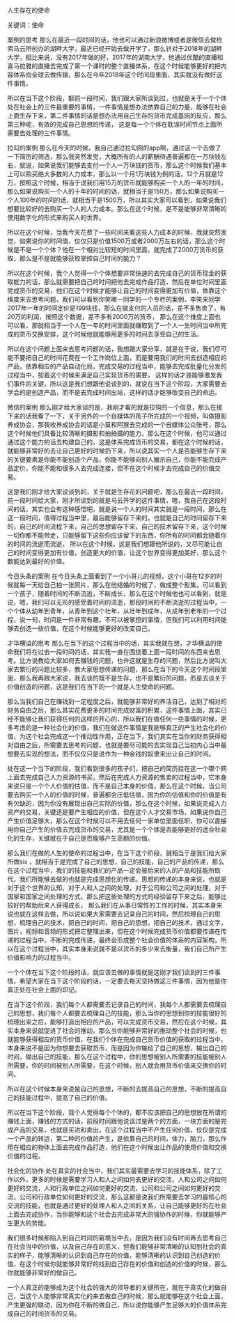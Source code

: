 人生存在的使命

关键词：使命

案例的思考
那么在最近一段时间的话，他也可以通过新浪微博或者是微信去做检索马云所创办的湖畔大学，最近已经开始去做开学了，那么针对于2018年的湖畔大学，相比来说，没有2017年做的好，2017年的湖南大学，他通过优酷的直播和喜马拉雅的直播去完成了第一个课时的整个直播体系，在这个时候能够更好的把内容体系向全球去做传输，那么在今年2018年这个时间段里面，其实就没有做好这件事情。

所以在当下这个阶段，额前一段时间，我们跟大家所谈到过，也就是关于一个个体处在社会上的三件最重要的事情，一件事情是想办法依靠自己的力量，能够在社会上面生存下来，第二件事情的话是想办法用自己生存的货币完成基因的反应，那么第三种呢，有效的完成自己思想的传递， 这是每一个个体在耽误时间节点上面所需要去处理的三件事情。

拉勾的案例
那么在今天的时候，我自己通过拉勾网的app啊，通过这一个去做了一下简历的筛选，那么我突然发觉，大概所有的人的薪酬待遇普遍都在一万块钱左右，就说，如果说我们能够去支付一个人一万块钱的货币，那么这个时候我们基本上可以购买绝大多数的人力成本，那么以一个月1万块钱为例的话，12个月就是12万，按照这个时候，相当于说我们用15万的货币就能够购买一个人的一年的时间，那么如果说购买一个人的十年的时间的话，就相当于是150万，那么如果说购买一个人100年的时间的话，就相当于是1500万，所以其实大家可以看到，如果说我们想要比较好的去购买一个人的人力成本。那么在这个时候，是不是能够非常清晰的使用数字化的形式来购买人的世界。

所以在这个时候，当我今天花费了一些时间来看这些人力成本的时候，我就突然发觉，如果说你的时间值，仅仅只是价值1500万或者2000万左右的话，那么这个时候是不是一个个体？他在一个相对比较短的时间里面，就完成了2000万货币的获取，那么是不是就能够获取掌控自己时间的能力？

所以在这个时候，我个人觉得一个个体想要非常快速的去完成自己的货币现金的获取能力的话，那么就需要把自己的时间把他去完成作品打造，然后在单位时间里面完成货币的交易，他们在这个时候才能够让自己的时间变得更加有价值，依靠这个维度来去思考问题，我们可以看到你笑哪一同学的一个专栏的案例，李笑来同学2017年一年的时间定价是199块钱，那么在做支付的人员的话，差不多售卖了，有20万的利润，按照这个数据，差不多有2000万的货币， 那么在这个维度上面也可以看，那就相当于一个人在一年的时间里面就赚取到了一个人一生时间当中所完成的货币交换安排，这个时候他就能够用更多的时间去享受自己的生活。

所以在这个问题上面来去思考问题的话，我想跟大家分享，就是在于说，我们尽可能不要把自己的时间花费在一个工作岗位上面，而是要用我们的时间去创造相应的产品，依靠相应的产品自动化局，完成交易的过程当中，能够去完成批量化分发的过程当中，按着这个时候来满足自己实现货币的需要， 这样的话才是能够激发我们事件的关键，所以这是我们想跟他说谈到的，就说在当下这个阶段，大家需要去学会的是创造产品，而不是去完成时间出站，这样的话才能够改变自己的命运。

微信的案例
那么刚才给大家谈的是，我刚才看的就是拉钩的一个信息，那么在接下来的话我看了一下，关于另外的一个自媒体的孩子所完成的一个视频，叫做摄影养成协会，那我收养成协会的话是小莫和阿猴去完成的一个自媒体公众账号，那么这个时候他们具备比较清晰的摄影和拍拍摄的能力，那么在这个时候，他可以通过通过这个能力的话去构建自己的，这是体系完成货币的交易，都在这个时候的话，就能够非常好的去让自己更好的时候扔下来，所以说其实一个人是否能够生存下来的关键要素是你能不能创造个产品，你能不能够向别人展示自己，你能不能完成产品定价，你能不能和很多人去完成连接，但不在这个时候才去完成自己的价值交易。

这是我们刚才给大家说谈到的，关于就是生存花的问题吧，那么在最近一段时间，前一段时间给大家，刚才所谈到的就是马云开学的这件事情，嗯，我自己在这段时间的话，其实也会有这种感悟吧，就是说一个人的时间其实就是一段时间，那么在这一段时间，值得过程当中里，最后能够留存下来的，也就是自己的时间留存下来的，自己的时间流程下来，自己的思想留存下来，自己的技术留存下来，这个时候一切你都不能带走，只能够留下这些你应该留下的东西，你所有的时间都会随着你的时间的流逝而流逝， 所以在这个时候，这是我们想跟他所说的，又尽可能让自己的时间变得更加有价值，创造更大的价值，让这个世界变得更加美好，那么这个数能达到最好的价值。

今日头条的案例
在今日头条上面看到了一个小哥儿的视频，这个小哥在12岁的时候就每一天给自己拍一张照片，那么在他结婚的时候了，做成整个影集，可以看到一个孩子，随着时间的不断流逝，不断成长，那么在这个时候他也可以看到，就是说，嗯，我们可以无形的感受着时间的流逝，那段时间的不断流逝的过程当中，一个个体从幼年到青年，从青年到这个壮年，从壮年到成年，从成年到老年的一个过程，说一句，时间是一件非常有趣，不可以被掌控的事情，但我们可以利用时间能够去创造一些价值，在这个时候能够更好的改变自己。

才华横溢的思考
那么在当下的这个过程当中的话，其实我就在想，才华横溢的使命我们将在过去一段时间的话，其实我一直在围绕着上面一段时间的东西来去思考。比方说教给大家如何去赚钱的问题，也许这就是生存的问题，然后比方说叫大家去繁衍的问题比较多，教大家思想传递的问题，那么在当下的今天这个时间段里面，那么我再跟大家说，我去谈的既不是生存，也不是繁衍的问题，而是去谈关于价值创造的问题，这是我们在当下的一个就是人生使命的问题。

那么当我们自己在赚钱到一定程度之后，就能够非常好的养活自己，达到了相对的财务自由之后，那么其实花费更多的时间完成财富的积累，这件事情上面，其实已经不能够让我们获得任何的这样的开心的，所以我们在做任何一些事情的时候，更多考虑的是一种社会化的价值，我们在做这件事情是我能够真正的产生社会化的价值，为这个社会完成这一个推动性作用，正在当下，我们其实在当你的财务获得相对自由之后，所需要去思考的问题，也就是要尽可能的去实现自己当初内心当中最想要去实现的想法，而不仅仅只是说作为一种金钱的奴隶来出让自己的时间。

处在这一个当下的阶段，我们看到很多的孩子们，把自己的简历挂在这一个哪个网上面去完成自己人力资源的书买，然后在完成人力资源的售卖的过程当中，它本身来说只是一个个人价值的估值，而不是自己本身的价值，那么在这个时候，当公司要去购买一个人的价值的时候，普遍都会压低估值，因为你的估值和你的价值是有有欠缺的，因为你没有展现出自己实际的价值，那么在这个时候，如果说完成人力资产的交易，关键还是要产生相应的价值，但在这个人才交易市场，如果说你自己产生价值足够大，那么在这个时候可以不用去任何一家单位里面任职，你可以直接用你自己产生的价值去完成货币的交易，尤其是一个个体是否能够更好的适合社会化的生存，关键就在于自己是否能够产生高额的价值。

那么我们在做的人生的使命的过程当中，在当下这个阶段，就相当于是我们给大家所做six ，就相当于是完成了自己的思想，自己的技能，自己的产品的传递，那么在这个过程当中，我们的技能和我们的产品一定会被后来的人的产品和技能所取代，我们所能够去做的也就是完成思想化的传递。思想的传递的本身来说，也就是对于这个世界的认知，对于人和人之间的处理，对于公司和公司之间的处理，对于国家和国家之间处理的方式，那么把这些处理的方式的经验留存下来之后，能够比较好的帮助后来人获得成长， 那么我们在从事日常性的工作的时候，其实本身来说也就在这样去做，所以说如果大家需要去记录自己的时间，然后梳理自己的思想，梳理自己的技术，把自己的时间，把自己的思想，把自己的技术，通过文字，图片，视频和音频的形式把它整理出来，但在这个时候完成货币价值都要传递在传递的过程当中，不断的完成传递，最终会形成整个社会价值的体系的内容架构，所以在这个过程当中，其实本身来说就不是以货币的多少来去衡量，我们自己所产生价值影响力的过程当中。

一个个体在当下这个阶段的话，就应该去做的事情就是这刚才我们谈到的三件事情，希望大家在当下这个阶段的话，一定要去每天坚持做这三件事情，因为他是你真正处在社会上面的印记。

在当下这个阶段，我们每个人都需要去记录自己的时间，我每个人都需要去梳理自己的思想，我们每个人都要去梳理自己的技能，那么当你的思想到你的技能很好的梳理出来之后，能够打造出相应的产品，可以完成货币交易，然后在这个时候，其实本身来说就促进了社会的推动，那么当你能够非常好的推动整个社会的时候，也就能够获得相应的货币价值，在我们个体在完成自己货币价值的获取的过程当中，本身来说不是因为你想要去获取货币，而是因为你输给了自己的思想，输出自己的时间，输出自己的技能，那么在这个过程中，你的思想被别人所需要的技能被别人所需要，你的时间被别人所需要，在这个时候，别人就会用货币价值来交换你的时间。

所以在这个时候本身来说是自己的思想，不断的去提高自己的思想，不断的提高自己的技能过程中，提高了自己的价值。

所以在当下这个阶段，我个人觉得每个个体的，都不应该把自己的思想放在所谓的赚钱上面，赚钱的方式的话，前段时间跟他说谈过是两个的方面，一块方面的是完成产品的交易，也就是买进和卖出，在这个过程当中不产生任何价值，仅仅是完成一个产品的转运，第二种的价值的产生，是依靠自己的时间，体力，脑力，那么作用在相应的物体上面去完成作品打造，他们在这个时候出让作品的使用价值和交换价值的过程。

社会化的协作
处在真实的社会当中，我们其实最需要去学习的技能体系，除了工作以外，更多的时候是需要学习人和人之间如何去更好的交流，人和公司之间如何更好的交流，人和行政单位之间如何更好的交流，公司和公司之间如何更好的交流，公司和行政单位如何更好的交流，那么这都是说我们所需要去学习的最核心的交流的技能，也就是通过更好的处理人和人之间的关系，让自己能够更好的在社会上面去完成协作，当你能够和这个社会去完成非常大的强协作的时候，你就能够产生更大的势能。

我们很多时候都陷入到自己时间的窘境当中去，是因为我们没有时间再去思考自己在社会当中的价值，以及自己存在的意义，但我们能够非常清晰的认知到社会的真实的样子，能够清晰的认识到自己存在的价值，能够清晰的认识到自己创造的价值，在这个时候你就能够非常好的找到自己存在的价值和创造的价值的时候，那么你就能够非常好的做自己。

一个人真正的能够成为这个社会的强大的领导者的关键所在，就在于真实化的做自己，当这个人能够非常真实化的来去做自己的时候，那么就能够在这个社会上面，产生更强的联动，因为你在不断的做自己，所以说你能够产生足够大的价值体系完成自己的时间货币的交易。
